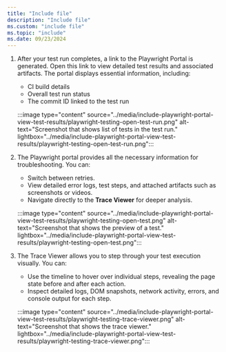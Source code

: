 ```yaml
---
title: "Include file"
description: "Include file"
ms.custom: "include file"
ms.topic: "include"
ms.date: 09/23/2024
---
```

 

1. After your test run completes, a link to the Playwright Portal is generated. Open this link to view detailed test results and associated artifacts. The portal displays essential information, including:
    - CI build details
    - Overall test run status
    - The commit ID linked to the test run
    
    :::image type="content" source="../media/include-playwright-portal-view-test-results/playwright-testing-open-test-run.png" alt-text="Screenshot that shows list of tests in the test run." lightbox="../media/include-playwright-portal-view-test-results/playwright-testing-open-test-run.png":::

3. The Playwright portal provides all the necessary information for troubleshooting. You can:
    - Switch between retries.
    - View detailed error logs, test steps, and attached artifacts such as screenshots or videos.
    - Navigate directly to the **Trace Viewer** for deeper analysis. 

    :::image type="content" source="../media/include-playwright-portal-view-test-results/playwright-testing-open-test.png" alt-text="Screenshot that shows the preview of a test." lightbox="../media/include-playwright-portal-view-test-results/playwright-testing-open-test.png":::

4. The Trace Viewer allows you to step through your test execution visually. You can:
    - Use the timeline to hover over individual steps, revealing the page state before and after each action.
    - Inspect detailed logs, DOM snapshots, network activity, errors, and console output for each step.

    :::image type="content" source="../media/include-playwright-portal-view-test-results/playwright-testing-trace-viewer.png" alt-text="Screenshot that shows the trace viewer." lightbox="../media/include-playwright-portal-view-test-results/playwright-testing-trace-viewer.png":::

